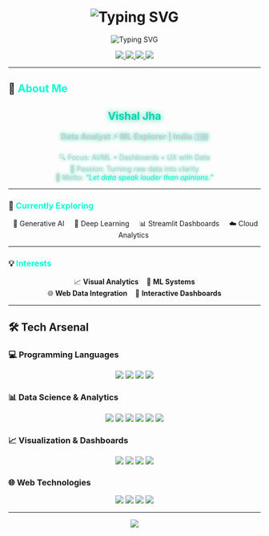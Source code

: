 <!-- Profile Avatar Removed -->

<h1 align="center">
  <img src="https://readme-typing-svg.herokuapp.com?font=Fira+Code&size=35&duration=3000&pause=1000&color=00D4AA&center=true&vCenter=true&width=600&lines=Hey%2C+I'm+Vishal+Jha+%F0%9F%91%8B;Data+Analyst+%7C+ML+Explorer;Dashboard+Designer+%F0%9F%93%88" alt="Typing SVG" />
</h1>

<p align="center">
  <img src="https://readme-typing-svg.herokuapp.com?font=Fira+Code&size=18&duration=4000&pause=1000&color=888888&center=true&vCenter=true&width=800&lines=Transforming+raw+data+into+clarity+%F0%9F%94%8E;Where+Machine+Learning+meets+Design;Creating+meaning+with+analytics+and+UX" alt="Typing SVG" />
</p>

<div align="center">

<a href="https://www.linkedin.com/in/vishaljha1010/" target="_blank">
  <img src="https://img.shields.io/badge/LinkedIn-Connect-0077B5?style=for-the-badge&logo=linkedin&logoColor=white" />
</a>
<a href="mailto:vishaljha055616@gmail.com">
  <img src="https://img.shields.io/badge/Email-Contact-D14836?style=for-the-badge&logo=gmail&logoColor=white" />
</a>
<a href="https://github.com/VishalJha01" target="_blank">
  <img src="https://img.shields.io/badge/GitHub-Follow-181717?style=for-the-badge&logo=github&logoColor=white" />
</a>
<a href="https://vishal-jha.vercel.app/" target="_blank">
  <img src="https://img.shields.io/badge/Portfolio-Visit-00d4aa?style=for-the-badge&logo=vercel&logoColor=white" />
</a>

</div>

---

## 🌟 <span style="color:#00ffd5;">About Me</span>

<div align="center">

<h2 style="color:#00d4aa; font-weight:bold; text-shadow: 0 0 12px #00d4aa;">Vishal Jha</h2>
<p style="color:#cccccc; font-size:16px; font-weight:bold; text-shadow: 0 0 8px #00d4aa;">Data Analyst ⚡ ML Explorer | India 🇮🇳</p>

<p style="color:#cccccc; font-size:14px; text-shadow: 0 0 6px #00d4aa;">
🔍 Focus: AI/ML • Dashboards • UX with Data <br/>
🎯 Passion: Turning raw data into clarity<br/>
🧠 Motto: <em style="color:#00ffd5;">“Let data speak louder than opinions.”</em>
</p>

</div>

---

### 🚀 <span style="color:#00ffd5;">Currently Exploring</span>

<div align="center">

<span style="transition:0.3s; padding:4px; border-radius:6px;" onmouseover="this.style.color='#ffffff'; this.style.backgroundColor='#00d4aa'" onmouseout="this.style.color=''; this.style.backgroundColor='';">🤖 Generative AI</span> &nbsp;
<span style="transition:0.3s; padding:4px; border-radius:6px;" onmouseover="this.style.color='#ffffff'; this.style.backgroundColor='#00d4aa'" onmouseout="this.style.color=''; this.style.backgroundColor='';">🧠 Deep Learning</span> &nbsp;
<span style="transition:0.3s; padding:4px; border-radius:6px;" onmouseover="this.style.color='#ffffff'; this.style.backgroundColor='#00d4aa'" onmouseout="this.style.color=''; this.style.backgroundColor='';">📊 Streamlit Dashboards</span> &nbsp;
<span style="transition:0.3s; padding:4px; border-radius:6px;" onmouseover="this.style.color='#ffffff'; this.style.backgroundColor='#00d4aa'" onmouseout="this.style.color=''; this.style.backgroundColor='';">☁️ Cloud Analytics</span>

</div>

---

### 💡 <span style="color:#00ffd5;">Interests</span>

<div align="center">

📈 <strong>Visual Analytics</strong> &nbsp;&nbsp; 🤖 <strong>ML Systems</strong><br/>
🌐 <strong>Web Data Integration</strong> &nbsp;&nbsp; 🎨 <strong>Interactive Dashboards</strong>

</div>

---

## 🛠️ Tech Arsenal

### 💻 Programming Languages
<div align="center">
  
<img src="https://img.shields.io/badge/Python-FFD43B?style=for-the-badge&logo=python&logoColor=blue" />
<img src="https://img.shields.io/badge/R-276DC3?style=for-the-badge&logo=r&logoColor=white" />
<img src="https://img.shields.io/badge/SQL-336791?style=for-the-badge&logo=postgresql&logoColor=white" />
<img src="https://img.shields.io/badge/JavaScript-F7DF1E?style=for-the-badge&logo=javascript&logoColor=black" />

</div>

### 📊 Data Science & Analytics
<div align="center">

<img src="https://img.shields.io/badge/Pandas-150458?style=for-the-badge&logo=pandas&logoColor=white" />
<img src="https://img.shields.io/badge/NumPy-013243?style=for-the-badge&logo=numpy&logoColor=white" />
<img src="https://img.shields.io/badge/Scikit--Learn-F7931E?style=for-the-badge&logo=scikit-learn&logoColor=white" />
<img src="https://img.shields.io/badge/TensorFlow-FF6F00?style=for-the-badge&logo=tensorflow&logoColor=white" />
<img src="https://img.shields.io/badge/Matplotlib-11557C?style=for-the-badge&logo=matplotlib&logoColor=white" />
<img src="https://img.shields.io/badge/Seaborn-3776AB?style=for-the-badge&logo=python&logoColor=white" />

</div>

### 📈 Visualization & Dashboards
<div align="center">

<img src="https://img.shields.io/badge/Streamlit-FF4B4B?style=for-the-badge&logo=streamlit&logoColor=white" />
<img src="https://img.shields.io/badge/Plotly-3F4F75?style=for-the-badge&logo=plotly&logoColor=white" />
<img src="https://img.shields.io/badge/Tableau-E97627?style=for-the-badge&logo=tableau&logoColor=white" />
<img src="https://img.shields.io/badge/Power_BI-F2C811?style=for-the-badge&logo=powerbi&logoColor=black" />

</div>

### 🌐 Web Technologies
<div align="center">

<img src="https://img.shields.io/badge/HTML5-E34F26?style=for-the-badge&logo=html5&logoColor=white" />
<img src="https://img.shields.io/badge/CSS3-1572B6?style=for-the-badge&logo=css3&logoColor=white" />
<img src="https://img.shields.io/badge/Vercel-000000?style=for-the-badge&logo=vercel&logoColor=white" />
<img src="https://img.shields.io/badge/GitHub_Pages-222222?style=for-the-badge&logo=github&logoColor=white" />

</div>

---

<!-- GitHub Analytics (Minimal) -->
<div align="center">

<img src="https://github-readme-stats.vercel.app/api?username=VishalJha01&show_icons=true&theme=tokyonight&hide_title=true&hide_rank=true" />

</div>
